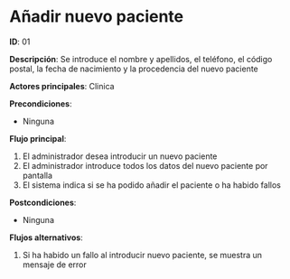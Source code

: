 # Añadir nuevo paciente

**ID**: 01

**Descripción**: Se introduce el nombre y apellidos, el teléfono, el código postal, la fecha de nacimiento y la procedencia del nuevo paciente 

**Actores principales**: Clinica

**Precondiciones**:
* Ninguna

**Flujo principal**:
1. El administrador desea introducir un nuevo paciente
2. El administrador introduce todos los datos del nuevo paciente por pantalla
3. El sistema indica si se ha podido añadir el paciente o ha habido fallos

**Postcondiciones**:

* Ninguna

**Flujos alternativos**:

1. Si  ha habido un fallo al introducir nuevo paciente, se muestra un mensaje de error
